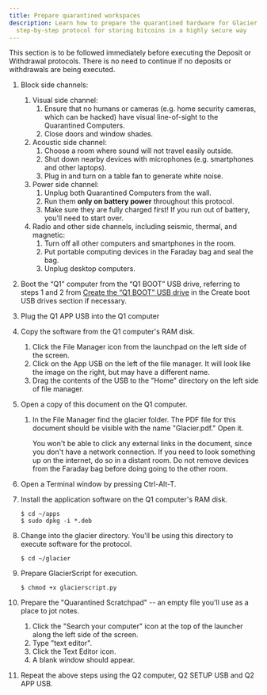 ```yaml
---
title: Prepare quarantined workspaces
description: Learn how to prepare the quarantined hardware for Glacier, the
  step-by-step protocol for storing bitcoins in a highly secure way
---
```


This section is to be followed immediately before executing the Deposit or
Withdrawal protocols. There is no need to continue if no deposits or withdrawals
are being executed.

1. Block side channels:
    1. Visual side channel:
        1. Ensure that no humans or cameras (e.g. home security cameras, which
        can be hacked) have visual line-of-sight to the Quarantined Computers.
        2. Close doors and window shades.
    2. Acoustic side channel:
        1. Choose a room where sound will not travel easily outside.
        2. Shut down nearby devices with microphones (e.g. smartphones and
        other laptops).
        3. Plug in and turn on a table fan to generate white noise.
    3. Power side channel:
        1. Unplug both Quarantined Computers from the wall.
        2. Run them **only on battery power** throughout this protocol.
        3. Make sure they are fully charged first! If you run out of battery,
        you'll need to start over.
    4. Radio and other side channels, including seismic, thermal, and magnetic:
        1. Turn off all other computers and smartphones in the room.
        2. Put portable computing devices in the Faraday bag and seal the bag.
        3. Unplug desktop computers.
2. Boot the “Q1” computer from the “Q1 BOOT” USB drive, referring to steps 1 and 2
from [Create the “Q1 BOOT” USB drive](/docs/setup/create-boot-usb/#create-the-q1-boot-usb-drive)
in the Create boot USB drives section if necessary.
3. Plug the Q1 APP USB into the Q1 computer
4. Copy the software from the Q1 computer's RAM disk.
    1. Click the File Manager icon from the launchpad on the left side of the
    screen.
    2. Click on the App USB on the left of the file manager. It will look like
    the image on the right, but may have a different name.
    3. Drag the contents of the USB to the "Home" directory on the left side of
    file manager.
5. Open a copy of this document on the Q1 computer.
    1. In the File Manager find the glacier folder. The PDF file for this
    document should be visible with the name "Glacier.pdf." Open it.

        You won't be able to click any external links in the document, since you
        don't have a network connection. If you need to look something up on the
        internet, do so in a distant room. Do not remove devices from the Faraday
        bag before doing going to the other room.

6. Open a Terminal window by pressing Ctrl-Alt-T.
7. Install the application software on the Q1 computer's RAM disk.
    ```
    $ cd ~/apps
    $ sudo dpkg -i *.deb
    ```
8. Change into the glacier directory. You'll be using this directory to execute
software for the protocol.
    ```
    $ cd ~/glacier
    ```
9. Prepare GlacierScript for execution.
    ```
    $ chmod +x glacierscript.py
    ```
10. Prepare the "Quarantined Scratchpad" -- an empty file you'll use as a place
to jot notes.
    1. Click the "Search your computer" icon at the top of the launcher along
    the left side of the screen.
    2. Type "text editor".
    3. Click the Text Editor icon.
    4. A blank window should appear.
11. Repeat the above steps using the Q2 computer, Q2 SETUP USB and Q2 APP USB.
